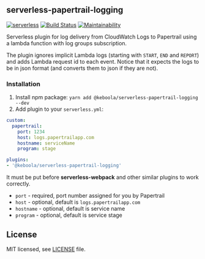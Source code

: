 ## serverless-papertrail-logging

[![serverless](http://public.serverless.com/badges/v3.svg)](http://www.serverless.com)
[![Build Status](https://travis-ci.org/keboola/serverless-papertrail-logging.svg?branch=master)](https://travis-ci.org/keboola/serverless-papertrail-logging)
[![Maintainability](https://api.codeclimate.com/v1/badges/af9d714e852ca05d842b/maintainability)](https://codeclimate.com/github/keboola/serverless-papertrail-logging/maintainability)

Serverless plugin for log delivery from CloudWatch Logs to Papertrail using a lambda function with log groups subscription.

The plugin ignores implicit Lambda logs (starting with `START`, `END` and `REPORT`) and adds Lambda request id to each event. Notice that it expects the logs to be in json format (and converts them to json if they are not).

### Installation

1. Install npm package: `yarn add @keboola/serverless-papertrail-logging --dev`
2. Add plugin to your `serverless.yml`:
```yaml
custom:
  papertrail:
    port: 1234
    host: logs.papertrailapp.com
    hostname: serviceName
    program: stage

plugins:
- '@keboola/serverless-papertrail-logging'
```
 It must be put before **serverless-webpack** and other similar plugins to work correctly.

- `port` - required, port number assigned for you by Papertrail
- `host` - optional, default is `logs.papertrailapp.com`
- `hostname` - optional, default is service name
- `program` - optional, default is service stage

## License

MIT licensed, see [LICENSE](./LICENSE) file.
